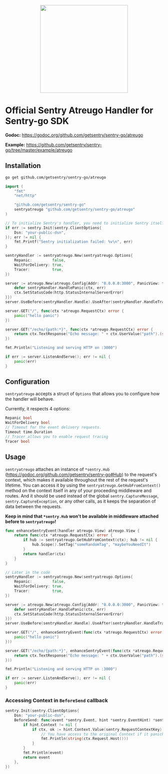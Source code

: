 <p align="center">
  <a href="https://sentry.io" target="_blank" align="center">
    <img src="https://sentry-brand.storage.googleapis.com/sentry-logo-black.png" width="280">
  </a>
  <br />
</p>

# Official Sentry Atreugo Handler for Sentry-go SDK

**Godoc:** https://godoc.org/github.com/getsentry/sentry-go/atreugo

**Example:** https://github.com/getsentry/sentry-go/tree/master/example/atreugo

## Installation

```sh
go get github.com/getsentry/sentry-go/atreugo
```

```go
import (
	"fmt"
	"net/http"

	"github.com/getsentry/sentry-go"
    sentryatreugo "github.com/getsentry/sentry-go/atreugo"
)

// To initialize Sentry's handler, you need to initialize Sentry itself beforehand
if err := sentry.Init(sentry.ClientOptions{
	Dsn: "your-public-dsn",
}); err != nil {
	fmt.Printf("Sentry initialization failed: %v\n", err)
}

sentryHandler := sentryatreugo.New(sentryatreugo.Options{
    Repanic:         false,
    WaitForDelivery: true,
    Tracer:          true,
})

server := atreugo.New(atreugo.Config{Addr: "0.0.0.0:3000", PanicView: func(ctx *atreugo.RequestCtx, err interface{}) {
    defer sentryHandler.HandlePanic(ctx, err)
    ctx.SetStatusCode(http.StatusInternalServerError)
}})
server.UseBefore(sentryHandler.Handle).UseAfter(sentryHandler.HandleTracer)

server.GET("/", func(ctx *atreugo.RequestCtx) error {
    panic("hello panic")
})

server.GET("/echo/{path:*}", func(ctx *atreugo.RequestCtx) error {
    return ctx.TextResponse("Echo message: " + ctx.UserValue("path").(string))
})

fmt.Println("Listening and serving HTTP on :3000")

if err := server.ListenAndServe(); err != nil {
    panic(err)
}
```

## Configuration

`sentryatreugo` accepts a struct of `Options` that allows you to configure how the handler will behave.

Currently, it respects 4 options:

```go
Repanic bool
WaitForDelivery bool
// Timeout for the event delivery requests.
Timeout time.Duration
// Tracer allows you to enable request tracing
Tracer bool
```

## Usage

`sentryatreugo` attaches an instance of `*sentry.Hub` (https://godoc.org/github.com/getsentry/sentry-go#Hub) to the request's context, which makes it available throughout the rest of the request's lifetime.
You can access it by using the `sentryatreugo.GetHubFromContext()` method on the context itself in any of your proceeding middleware and routes.
And it should be used instead of the global `sentry.CaptureMessage`, `sentry.CaptureException`, or any other calls, as it keeps the separation of data between the requests.

**Keep in mind that `*sentry.Hub` won't be available in middleware attached before to `sentryatreugo`!**

```go
func enhanceSentryEvent(handler atreugo.View) atreugo.View {
    return func(ctx *atreugo.RequestCtx) error {
        if hub := sentryatreugo.GetHubFromContext(ctx); hub != nil {
            hub.Scope().SetTag("someRandomTag", "maybeYouNeedIt")
        }
        return handler(ctx)
    }
}

// Later in the code
sentryHandler := sentryatreugo.New(sentryatreugo.Options{
    Repanic:         false,
    WaitForDelivery: true,
    Tracer:          true,
})

server := atreugo.New(atreugo.Config{Addr: "0.0.0.0:3000", PanicView: func(ctx *atreugo.RequestCtx, err interface{}) {
    defer sentryHandler.HandlePanic(ctx, err)
    ctx.SetStatusCode(http.StatusInternalServerError)
}})
server.UseBefore(sentryHandler.Handle).UseAfter(sentryHandler.HandleTracer)

server.GET("/", enhanceSentryEvent(func(ctx *atreugo.RequestCtx) error {
    panic("hello panic")
}))

server.GET("/echo/{path:*}", enhanceSentryEvent(func(ctx *atreugo.RequestCtx) error {
    return ctx.TextResponse("Echo message: " + ctx.UserValue("path").(string))
}))

fmt.Println("Listening and serving HTTP on :3000")

if err := server.ListenAndServe(); err != nil {
    panic(err)
}
```

### Accessing Context in `BeforeSend` callback

```go
sentry.Init(sentry.ClientOptions{
	Dsn: "your-public-dsn",
	BeforeSend: func(event *sentry.Event, hint *sentry.EventHint) *sentry.Event {
        if hint.Context != nil {
            if ctx, ok := hint.Context.Value(sentry.RequestContextKey).(*atreugo.RequestCtx); ok {
                // You have access to the original Context if it panicked
                fmt.Println(string(ctx.Request.Host()))
            }
        }
        fmt.Println(event)
        return event
    },
})
```
